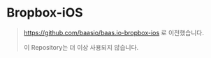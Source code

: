 # Bropbox-iOS
> https://github.com/baasio/baas.io-bropbox-ios 로 이전했습니다.
>
> 이 Repository는 더 이상 사용되지 않습니다.
